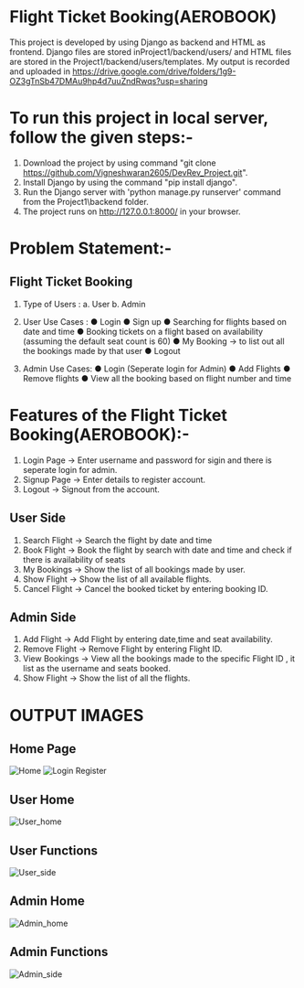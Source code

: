 # Flight Ticket Booking(AEROBOOK)

This project is developed by using Django as backend and HTML as frontend. Django files are stored inProject1/backend/users/ and HTML files are stored in the Project1/backend/users/templates. My output is recorded and uploaded in https://drive.google.com/drive/folders/1g9-OZ3gTnSb47DMAu9hp4d7uuZndRwqs?usp=sharing

# To run this project in local server, follow the given steps:-

1. Download the project by using command "git clone https://github.com/Vigneshwaran2605/DevRev_Project.git".
2. Install Django by using the command "pip install django".
3. Run the Django server with 'python manage.py runserver' command from the Project1\backend folder.
4. The project runs on http://127.0.0.1:8000/ in your browser.

# Problem Statement:-

## Flight Ticket Booking 

1. Type of Users : 
a. User
b. Admin

2. User Use Cases : 
● Login
● Sign up
● Searching for flights based on date and time
● Booking tickets on a flight based on availability (assuming the default
seat count is 60)
● My Booking -&gt; to list out all the bookings made by that user
● Logout

3. Admin Use Cases: 
● Login (Seperate login for Admin)
● Add Flights
● Remove flights
● View all the booking based on flight number and time

# Features of the Flight Ticket Booking(AEROBOOK):-

1. Login Page -> Enter username and password for sigin and there is seperate login for admin.
2. Signup Page -> Enter details to register account.
3. Logout -> Signout from the account.

## User Side

1. Search Flight -> Search the flight by date and time
2. Book Flight -> Book the flight by search with date and time and check if there is availability of seats
3. My Bookings -> Show the list of all bookings made by user.
4. Show Flight -> Show the list of all available flights.
5. Cancel Flight -> Cancel the booked ticket by entering booking ID.

## Admin Side

1. Add Flight -> Add Flight by entering date,time and seat availability.
2. Remove Flight -> Remove Flight by entering Flight ID.
3. View Bookings -> View all the bookings made to the specific Flight ID , it list as the username and seats booked.
4. Show Flight -> Show the list of all the flights.
# OUTPUT IMAGES

## Home Page
![Home](https://github.com/Vigneshwaran2605/DevRev_Project/assets/91144302/e9e00dcf-5736-4178-b7c2-98b55977646b)
![Login Register](https://github.com/Vigneshwaran2605/DevRev_Project/assets/91144302/07b29ad9-106a-4afe-a40a-737375aeb08a)

## User Home
![User_home](https://github.com/Vigneshwaran2605/DevRev_Project/assets/91144302/7082f312-e45c-47f1-8359-000af366e874)
## User Functions
![User_side](https://github.com/Vigneshwaran2605/DevRev_Project/assets/91144302/e4c50fe7-8082-48d9-b423-986590c86155)

## Admin Home
![Admin_home](https://github.com/Vigneshwaran2605/DevRev_Project/assets/91144302/cdb3c74e-93ee-418b-8cfb-0bb18484365f)
## Admin Functions
![Admin_side](https://github.com/Vigneshwaran2605/DevRev_Project/assets/91144302/8a866594-314e-4b28-b09e-9b42601b5332)


